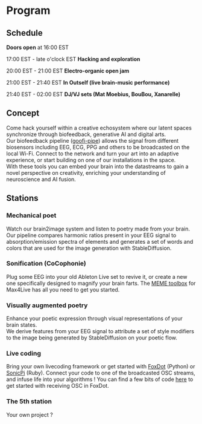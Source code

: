 # Program

## Schedule
**Doors open** at 16:00 EST

17:00 EST - late o'clock EST **Hacking and exploration**

20:00 EST - 21:00 EST **Electro-organic open jam**

21:00 EST - 21:40 EST **In Outself (live brain-music performance)**

21:40 EST - 02:00 EST **DJ/VJ sets (Mat Moebius, BouBou, Xanarelle)**

## Concept
Come hack yourself within a creative echosystem where our latent spaces synchronize through biofeedback, generative AI and digital arts.  
Our biofeedback pipeline ([goofi-pipe](http://github.com/PhilippThoelke/goofi-pipe)) allows the signal from different biosensors including EEG, ECG, PPG and others to be broadcasted on the local Wi-Fi. Connect to the network and turn your art into an adaptive experience, or start building on one of our installations in the space.  
With these tools you can embed your brain into the datastreams to gain a novel perspective on creativity, enriching your understanding of neuroscience and AI fusion.

## Stations
### Mechanical poet
Watch our brain2image system and listen to poetry made from your brain. Our pipeline compares harmonic ratios present in your EEG signal to absorption/emission spectra of elements and generates a set of words and colors that are used for the image generation with StableDiffusion.

### Sonification (CoCophonie)
Plug some EEG into your old Ableton Live set to revive it, or create a new one specifically designed to magnify your brain farts. The [MEME toolbox](http://github.com/AntoineBellemare/EEG_m4l) for Max4Live has all you need to get you started. 


### Visually augmented poetry
Enhance your poetic expression through visual representations of your brain states.  
We derive features from your EEG signal to attribute a set of style modifiers to the image being generated by StableDiffusion on your poetic flow.

### Live coding
Bring your own livecoding framework or get started with [FoxDot](https://www.foxdot.org/) (Python) or [SonicPi](https://sonic-pi.net/) (Ruby). Connect your code to one of the broadcasted OSC streams, and infuse life into your algorithms ! You can find a few bits of code [here](https://github.com/hyruuk/foxdot_play) to get started with receiving OSC in FoxDot.

### The 5th station
Your own project ?

  
